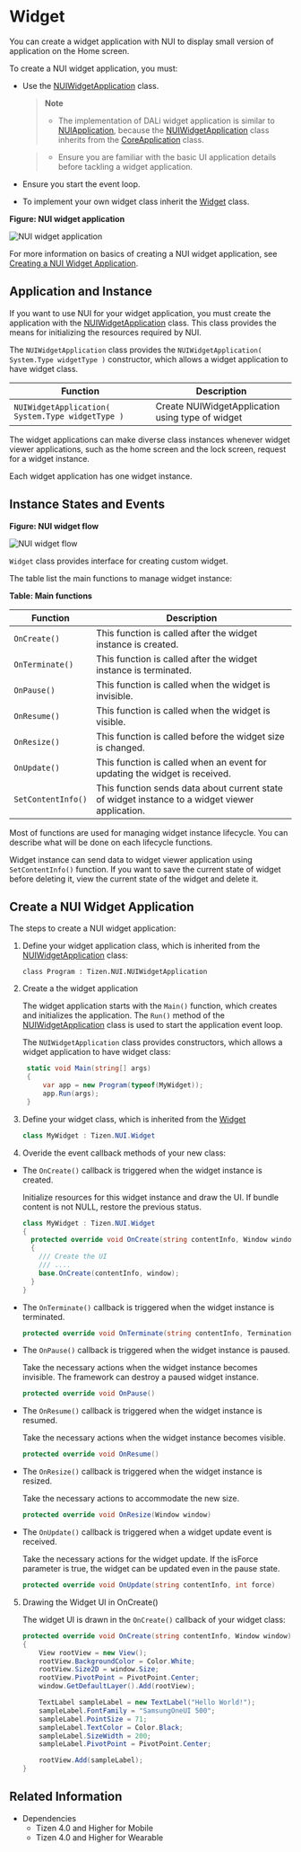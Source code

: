 # Widget

You can create a widget application with NUI to display small version of application on the Home screen.

To create a NUI widget application, you must:

- Use the [NUIWidgetApplication](https://developer.tizen.org/dev-guide/csapi/api/Tizen.NUI.NUIWidgetApplication.html) class.

    > **Note**
    >
    > - The implementation of DALi widget application is similar to [NUIApplication](https://developer.tizen.org/dev-guide/csapi/api/Tizen.NUI.NUIApplication.html), because the [NUIWidgetApplication](https://developer.tizen.org/dev-guide/csapi/api/Tizen.NUI.NUIWidgetApplication.html) class inherits from the [CoreApplication](https://developer.tizen.org/dev-guide/csapi/api/Tizen.Applications.CoreApplication.html) class.

  > - Ensure you are familiar with the basic UI application details before tackling a widget application.

- Ensure you start the event loop.
- To implement your own widget class inherit the [Widget](https://developer.tizen.org/dev-guide/csapi/api/Tizen.NUI.Widget.html) class.

**Figure: NUI widget application**

![NUI widget application](./media/dali_widget_application.png)

For more information on basics of creating a NUI widget application, see [Creating a NUI Widget Application](#create-a-nui-widget-application).

## Application and Instance

If you want to use NUI for your widget application, you must create the application with the [NUIWidgetApplication](https://developer.tizen.org/dev-guide/csapi/api/Tizen.NUI.NUIWidgetApplication.html) class. This class provides the means for initializing the resources required by NUI.

The `NUIWidgetApplication` class provides the `NUIWidgetApplication( System.Type widgetType )` constructor, which allows a widget application to have widget class. 

| Function           | Description                                                                                   |
|--------------------|-----------------------------------------------------------------------------------------------|
| `NUIWidgetApplication( System.Type widgetType )`       | Create NUIWidgetApplication using type of widget    

The widget applications can make diverse class instances whenever widget viewer applications, such as the home screen and the lock screen, request for a widget instance.

Each widget application has one widget instance.
       

## Instance States and Events

**Figure: NUI widget flow**

![NUI widget flow](./media/WidgetInstanceFlow.png)

`Widget` class provides interface for creating custom widget.

The table list the main functions to manage widget instance:

**Table: Main functions**

| Function           | Description                                                                                   |
|--------------------|-----------------------------------------------------------------------------------------------|
| `OnCreate()`       | This function is called after the widget instance is created.                                 |
| `OnTerminate()`    | This function is called after the widget instance is terminated.                              |
| `OnPause()`        | This function is called when the widget is invisible.                                         |
| `OnResume()`       | This function is called when the widget is visible.                                           |
| `OnResize()`       | This function is called before the widget size is changed.                                    |
| `OnUpdate()`       | This function is called when an event for updating the widget is received.                    |
| `SetContentInfo()` | This function sends data about current state of widget instance to a widget viewer application. |

Most of functions are used for managing widget instance lifecycle. You can describe what will be done on each lifecycle functions.

Widget instance can send data to widget viewer application using `SetContentInfo()` function. If you want to save the current state of widget before deleting it, view the current state of the widget and delete it.

## Create a NUI Widget Application
The steps to create a NUI widget application:

1. Define your widget application class, which is inherited from the [NUIWidgetApplication](https://developer.tizen.org/dev-guide/csapi/api/Tizen.NUI.NUIWidgetApplication.html) class:

   ```
   class Program : Tizen.NUI.NUIWidgetApplication
   ```

2. Create a the widget application
   
   The widget application starts with the `Main()` function, which creates and initializes the application. The `Run()` method of the [NUIWidgetApplication](https://developer.tizen.org/dev-guide/csapi/api/Tizen.NUI.NUIWidgetApplication.html) class is used to start the application event loop.

   The `NUIWidgetApplication` class provides constructors, which allows a widget application to have widget class:

   ```csharp
    static void Main(string[] args)
    {
        var app = new Program(typeof(MyWidget));
        app.Run(args);
    }    
   ```

3. Define your widget class, which is inherited from the [Widget](https://developer.tizen.org/dev-guide/csapi/api/Tizen.NUI.Widget.html)

   ```csharp
   class MyWidget : Tizen.NUI.Widget
   ```

4. Overide the event callback methods of your new class:

  - The `OnCreate()` callback is triggered when the widget instance is created.

     Initialize resources for this widget instance and draw the UI. If bundle content is not NULL, restore the previous status.

   
    ```csharp
    class MyWidget : Tizen.NUI.Widget
    {
      protected override void OnCreate(string contentInfo, Window window)
      {
        /// Create the UI
        /// ....
        base.OnCreate(contentInfo, window);
      }
    }
    ```

  - The `OnTerminate()` callback is triggered when the widget instance is terminated.

      ```csharp
      protected override void OnTerminate(string contentInfo, TerminationType type)
      ```

  - The `OnPause()` callback is triggered when the widget instance is paused.


      Take the necessary actions when the widget instance becomes invisible. The framework can destroy a paused widget instance.
      ```csharp
      protected override void OnPause()
      ```

  - The `OnResume()` callback is triggered when the widget instance is resumed.

      Take the necessary actions when the widget instance becomes visible.

      ```csharp
      protected override void OnResume()
      ```

  - The `OnResize()` callback is triggered when the widget instance is resized.

      Take the necessary actions to accommodate the new size.
      ```csharp
      protected override void OnResize(Window window)
      ```

  - The `OnUpdate()` callback is triggered when a widget update event is received. 

      Take the necessary actions for the widget update. If the isForce parameter is true, the widget can be updated even in the pause state.
      ```csharp
      protected override void OnUpdate(string contentInfo, int force)
      ```

5. Drawing the Widget UI in OnCreate()

      The widget UI is drawn in the `OnCreate()` callback of your widget class:

      ```csharp
      protected override void OnCreate(string contentInfo, Window window)
      {
          View rootView = new View();
          rootView.BackgroundColor = Color.White;
          rootView.Size2D = window.Size;
          rootView.PivotPoint = PivotPoint.Center;
          window.GetDefaultLayer().Add(rootView);

          TextLabel sampleLabel = new TextLabel("Hello World!");
          sampleLabel.FontFamily = "SamsungOneUI 500";
          sampleLabel.PointSize = 71;
          sampleLabel.TextColor = Color.Black;
          sampleLabel.SizeWidth = 200;
          sampleLabel.PivotPoint = PivotPoint.Center;

          rootView.Add(sampleLabel);
      }
      ```

## Related Information
- Dependencies
  - Tizen 4.0 and Higher for Mobile
  - Tizen 4.0 and Higher for Wearable
